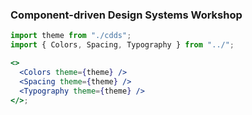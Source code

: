 ### Component-driven Design Systems Workshop

```jsx harmony
import theme from "./cdds";
import { Colors, Spacing, Typography } from "../";

<>
  <Colors theme={theme} />
  <Spacing theme={theme} />
  <Typography theme={theme} />
</>;
```
